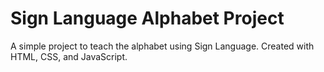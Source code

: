 # Sign Language Alphabet Project
A simple project to teach the alphabet using Sign Language. Created with HTML, CSS, and JavaScript.
